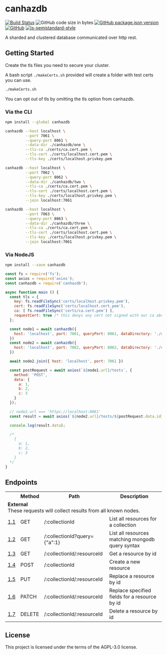 # canhazdb
[![Build Status](https://travis-ci.org/markwylde/canhazdb.svg?branch=master)](https://travis-ci.org/markwylde/canhazdb)
![GitHub code size in bytes](https://img.shields.io/github/languages/code-size/markwylde/canhazdb)
[![GitHub package.json version](https://img.shields.io/github/package-json/v/markwylde/canhazdb)](https://github.com/markwylde/canhazdb/blob/master/package.json)
[![GitHub](https://img.shields.io/github/license/markwylde/canhazdb)](https://github.com/markwylde/canhazdb/blob/master/LICENSE)
[![js-semistandard-style](https://img.shields.io/badge/code%20style-semistandard-brightgreen.svg)](https://github.com/standard/semistandard)

A sharded and clustered database communicated over http rest.

## Getting Started
Create the tls files you need to secure your cluster.

A bash script `./makeCerts.sh` provided will create a folder with test certs you can use.

```bash
./makeCerts.sh
```

You can opt out of tls by omitting the tls option from canhazdb.

### Via the CLI
```bash
npm install --global canhazdb
```

```bash
canhazdb --host localhost \
         --port 7061 \
         --query-port 8061 \
         --data-dir ./canhazdb/one \
         --tls-ca ./certs/ca.cert.pem \
         --tls-cert ./certs/localhost.cert.pem \
         --tls-key ./certs/localhost.privkey.pem

canhazdb --host localhost \
         --port 7062 \
         --query-port 8062 \
         --data-dir ./canhazdb/two \
         --tls-ca ./certs/ca.cert.pem \
         --tls-cert ./certs/localhost.cert.pem \
         --tls-key ./certs/localhost.privkey.pem \
         --join localhost:7061

canhazdb --host localhost \
         --port 7063 \
         --query-port 8063 \
         --data-dir ./canhazdb/three \
         --tls-ca ./certs/ca.cert.pem \
         --tls-cert ./certs/localhost.cert.pem \
         --tls-key ./certs/localhost.privkey.pem \
         --join localhost:7061
```

### Via NodeJS
```bash
npm install --save canhazdb
```

```javascript
const fs = require('fs');
const axios = require('axios');
const canhazdb = require('canhazdb');

async function main () {
  const tls = {
    key: fs.readFileSync('certs/localhost.privkey.pem'),
    cert: fs.readFileSync('certs/localhost.cert.pem'),
    ca: [ fs.readFileSync('certs/ca.cert.pem') ],
    requestCert: true /* this denys any cert not signed with our ca above */
  };

  const node1 = await canhazdb({
    host: 'localhost', port: 7061, queryPort: 8061, dataDirectory: './canhazdata/one', tls
  })
  const node2 = await canhazdb({
    host: 'localhost', port: 7062, queryPort: 8062, dataDirectory: './canhazdata/two', tls
  })

  await node2.join({ host: 'localhost', port: 7061 })

  const postRequest = await axios(`${node1.url}/tests`, {
    method: 'POST',
    data: {
      a: 1,
      b: 2,
      c: 3
    }
  });

  // node2.url === 'https://localhost:8061'
  const result = await axios(`${node2.url}/tests/${postRequest.data.id}`);

  console.log(result.data);

  /*
    {
      a: 1,
      b: 2,
      c: 3
    }
  */
}
```

## Endpoints

<table>
  <tr>
    <th></th>
    <th>Method</th>
    <th>Path</th>
    <th>Description</th>
  </tr>
  <tr>
    <td colspan=4>
      <strong>External</strong></br>
      These requests will collect results from all known nodes.
    </td>
  </tr>
  <tr>
    <td><a href="https://www.github.com/markwylde/canhazdb">1.1</a></td>
    <td>GET</td>
    <td>/:collectionId</td>
    <td>List all resources for a collection</td>
  </tr>
  <tr>
    <td><a href="https://www.github.com/markwylde/canhazdb">1.2</a></td>
    <td>GET</td>
    <td>/:collectionId?query={"a":1}</td>
    <td>List all resources matching mongodb query syntax</td>
  </tr>
  <tr>
    <td><a href="https://www.github.com/markwylde/canhazdb">1.3</a></td>
    <td>GET</td>
    <td>/:collectionId/:resourceId</td>
    <td>Get a resource by id</td>
  </tr>
  <tr>
    <td><a href="https://www.github.com/markwylde/canhazdb">1.4</a></td>
    <td>POST</td>
    <td>/:collectionId</td>
    <td>Create a new resource</td>
  </tr>
  <tr>
    <td><a href="https://www.github.com/markwylde/canhazdb">1.5</a></td>
    <td>PUT</td>
    <td>/:collectionId/:resourceId</td>
    <td>Replace a resource by id</td>
  </tr>
  <tr>
    <td><a href="https://www.github.com/markwylde/canhazdb">1.6</a></td>
    <td>PATCH</td>
    <td>/:collectionId/:resourceId</td>
    <td>Replace specified fields for a resource by id</td>
  </tr>
  <tr>
    <td><a href="https://www.github.com/markwylde/canhazdb">1.7</a></td>
    <td>DELETE</td>
    <td>/:collectionId/:resourceId</td>
    <td>Delete a resource by id</td>
  </tr>
</table>

## License
This project is licensed under the terms of the AGPL-3.0 license.